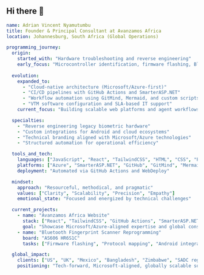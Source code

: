 ## Hi there 👋

```yaml
name: Adrian Vincent Nyamutumbu
title: Founder & Principal Consultant at Avanzamos Africa
location: Johannesburg, South Africa (Global Operations)

programming_journey:
  origin:
    started_with: "Hardware troubleshooting and reverse engineering"
    early_focus: "Microcontroller identification, firmware flashing, Bluetooth protocol mapping"
  
  evolution:
    expanded_to:
      - "Cloud-native architecture (Microsoft/Azure-first)"
      - "CI/CD pipelines with GitHub Actions and SmarterASP.NET"
      - "Workflow automation using GitMind, Mermaid, and custom scripts"
      - "VTM software configuration and SLA-based IT support"
    current_focus: "Building scalable web platforms and agent workflows for global clients"

  specialties:
    - "Reverse engineering legacy biometric hardware"
    - "Custom integrations for Android and cloud ecosystems"
    - "Technical branding aligned with Microsoft/Azure technologies"
    - "Structured automation for operational efficiency"

  tools_and_tech:
    languages: ["JavaScript", "React", "TailwindCSS", "HTML", "CSS", "Python", "Shell"]
    platforms: ["Azure", "SmarterASP.NET", "GitHub", "GitMind", "Mermaid"]
    deployment: "Automated via GitHub Actions and WebDeploy"

  mindset:
    approach: "Resourceful, methodical, and pragmatic"
    values: ["Clarity", "Scalability", "Precision", "Empathy"]
    emotional_state: "Focused and energized by technical challenges"

  current_projects:
    - name: "Avanzamos Africa Website"
      stack: ["React", "TailwindCSS", "GitHub Actions", "SmarterASP.NET"]
      goal: "Showcase Microsoft/Azure-aligned expertise and global consulting capabilities"
    - name: "Bluetooth Fingerprint Scanner Reprogramming"
      board: "AS606 HR6S1C"
      tasks: ["Firmware flashing", "Protocol mapping", "Android integration"]

  global_impact:
    clients: ["US", "UK", "Mexico", "Bangladesh", "Zimbabwe", "SADC region"]
    positioning: "Tech-forward, Microsoft-aligned, globally scalable solutions"
```

<!--
**adrianvince7/adrianvince7** is a ✨ _special_ ✨ repository because its `README.md` (this file) appears on your GitHub profile.

Here are some ideas to get you started:

- 🔭 I’m currently working on ...
- 🌱 I’m currently learning ...
- 👯 I’m looking to collaborate on ...
- 🤔 I’m looking for help with ...
- 💬 Ask me about ...
- 📫 How to reach me: ...
- 😄 Pronouns: ...
- ⚡ Fun fact: ...
-->
